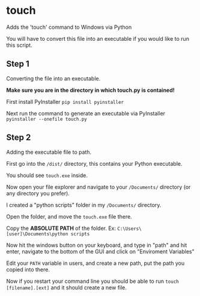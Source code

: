 # touch
Adds the 'touch' command to Windows via Python


You will have to convert this file into an executable if you would like to run this script.

## Step 1
Converting the file into an executable.

**Make sure you are in the directory in which touch.py is contained!**

First install PyInstaller
`pip install pyinstaller`

Next run the command to generate an executable via PyInstaller
`pyinstaller --onefile touch.py`

## Step 2
Adding the executable file to path.

First go into the `/dist/` directory, this contains your Python executable.

You should see `touch.exe` inside.

Now open your file explorer and navigate to your `/Documents/` directory (or any directory you prefer).

I created a "python scripts" folder in my `/Documents/` directory.

Open the folder, and move the `touch.exe` file there.

Copy the **ABSOLUTE PATH** of the folder. Ex: `C:\Users\[user]\Documents\python scripts`

Now hit the windows button on your keyboard, and type in "path" and hit enter,
navigate to the bottom of the GUI and click on "Enviroment Variables"

Edit your `PATH` variable in users, and create a new path, put the path you copied into there.


Now if you restart your command line you should be able to run `touch [filename].[ext]` and it should create a new file.
